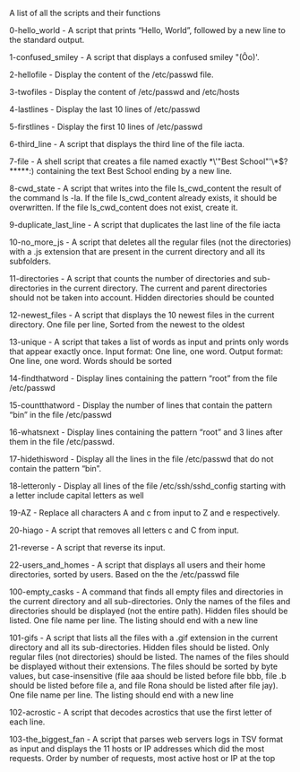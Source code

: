 A list of all the scripts and their functions 

0-hello_world - A script that prints “Hello, World”, followed by a new line to the standard output.

1-confused_smiley - A script that displays a confused smiley "(Ôo)'.

2-hellofile - Display the content of the /etc/passwd file.

3-twofiles - Display the content of /etc/passwd and /etc/hosts

4-lastlines - Display the last 10 lines of /etc/passwd

5-firstlines - Display the first 10 lines of /etc/passwd

6-third_line - A script that displays the third line of the file iacta.

7-file - A shell script that creates a file named exactly \*\\'"Best School"\'\\*$\?\*\*\*\*\*:) containing the text Best School ending by a new line.

8-cwd_state - A script that writes into the file ls_cwd_content the result of the command ls -la. If the file ls_cwd_content already exists, it should be overwritten. If the file ls_cwd_content does not exist, create it.

9-duplicate_last_line - A script that duplicates the last line of the file iacta

10-no_more_js - A script that deletes all the regular files (not the directories) with a .js extension that are present in the current directory and all its subfolders.

11-directories - A script that counts the number of directories and sub-directories in the current directory. The current and parent directories should not be taken into account. Hidden directories should be counted

12-newest_files - A script that displays the 10 newest files in the current directory. One file per line, Sorted from the newest to the oldest

13-unique - A script that takes a list of words as input and prints only words that appear exactly once. Input format: One line, one word. Output format: One line, one word. Words should be sorted

14-findthatword - Display lines containing the pattern “root” from the file /etc/passwd

15-countthatword - Display the number of lines that contain the pattern “bin” in the file /etc/passwd

16-whatsnext - Display lines containing the pattern “root” and 3 lines after them in the file /etc/passwd.

17-hidethisword - Display all the lines in the file /etc/passwd that do not contain the pattern “bin”.

18-letteronly - Display all lines of the file /etc/ssh/sshd_config starting with a letter include capital letters as well

19-AZ - Replace all characters A and c from input to Z and e respectively.

20-hiago - A script that removes all letters c and C from input.

21-reverse - A script that reverse its input.

22-users_and_homes - A script that displays all users and their home directories, sorted by users. Based on the the /etc/passwd file

100-empty_casks - A command that finds all empty files and directories in the current directory and all sub-directories. Only the names of the files and directories should be displayed (not the entire path). Hidden files should be listed. One file name per line. The listing should end with a new line

101-gifs - A script that lists all the files with a .gif extension in the current directory and all its sub-directories. Hidden files should be listed. Only regular files (not directories) should be listed. The names of the files should be displayed without their extensions. The files should be sorted by byte values, but case-insensitive (file aaa should be listed before file bbb, file .b should be listed before file a, and file Rona should be listed after file jay). One file name per line. The listing should end with a new line

102-acrostic - A script that decodes acrostics that use the first letter of each line. 

103-the_biggest_fan - A script that parses web servers logs in TSV format as input and displays the 11 hosts or IP addresses which did the most requests. Order by number of requests, most active host or IP at the top



